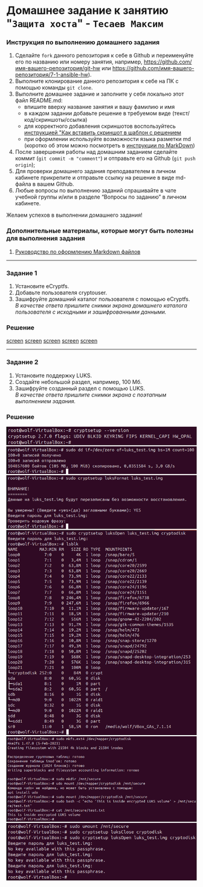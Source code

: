 # Домашнее задание к занятию "`Защита хоста`" - `Тесаев Максим`

### Инструкция по выполнению домашнего задания

   1. Сделайте `fork` данного репозитория к себе в Github и переименуйте его по названию или номеру занятия, например, https://github.com/имя-вашего-репозитория/git-hw или  https://github.com/имя-вашего-репозитория/7-1-ansible-hw).
   2. Выполните клонирование данного репозитория к себе на ПК с помощью команды `git clone`.
   3. Выполните домашнее задание и заполните у себя локально этот файл README.md:
      - впишите вверху название занятия и вашу фамилию и имя
      - в каждом задании добавьте решение в требуемом виде (текст/код/скриншоты/ссылка)
      - для корректного добавления скриншотов воспользуйтесь [инструкцией "Как вставить скриншот в шаблон с решением](https://github.com/netology-code/sys-pattern-homework/blob/main/screen-instruction.md)
      - при оформлении используйте возможности языка разметки md (коротко об этом можно посмотреть в [инструкции  по MarkDown](https://github.com/netology-code/sys-pattern-homework/blob/main/md-instruction.md))
   4. После завершения работы над домашним заданием сделайте коммит (`git commit -m "comment"`) и отправьте его на Github (`git push origin`);
   5. Для проверки домашнего задания преподавателем в личном кабинете прикрепите и отправьте ссылку на решение в виде md-файла в вашем Github.
   6. Любые вопросы по выполнению заданий спрашивайте в чате учебной группы и/или в разделе “Вопросы по заданию” в личном кабинете.
   
Желаем успехов в выполнении домашнего задания!
   
### Дополнительные материалы, которые могут быть полезны для выполнения задания

1. [Руководство по оформлению Markdown файлов](https://gist.github.com/Jekins/2bf2d0638163f1294637#Code)

---

### Задание 1

1. Установите eCryptfs.  
2. Добавьте пользователя cryptouser.  
3. Зашифруйте домашний каталог пользователя с помощью eCryptfs.  
*В качестве ответа пришлите снимки экрана домашнего каталога пользователя с исходными и зашифрованными данными.*  

### Решение

[screen](screenshots/1.1.png)
[screen](screenshots/1.2.png)
[screen](screenshots/1.3.png)
[screen](screenshots/1.4.png)
[screen](screenshots/1.5.png)

---

### Задание 2

1. Установите поддержку LUKS.  
2. Создайте небольшой раздел, например, 100 Мб.  
3. Зашифруйте созданный раздел с помощью LUKS.  
*В качестве ответа пришлите снимки экрана с поэтапным выполнением задания.*

### Решение

![screen](screenshots/2.1.png)
![screen](screenshots/2.2.png)
![screen](screenshots/2.3.png)
![screen](screenshots/2.4.png)
![screen](screenshots/2.5.png)
![screen](screenshots/2.6.png)
